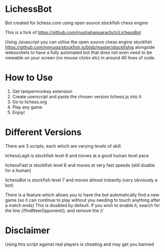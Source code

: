 # LichessBot
Bot created for lichess.com using open source stockfish chess engine

This is a fork of https://github.com/inushahapuarachch/LichessBot

Using Javascript you can utilise the open source chess engine stockfish https://github.com/nmrugg/stockfish.js/blob/master/stockfishjs alongside websockets to have a fully automated bot that does not even need to be viewable on your screen (no mouse clicks etc) in around 40 lines of code.

# How to Use

1. Get tampermonkey extension
2. Create userscript and paste the chosen version lichess.js into it
3. Go to lichess.org
4. Play any game
5. Enjoy!

# Different Versions

There are 3 scripts, each which are varying levels of skill.

lichessLegit is stockfish level 6 and moves at a good human level pace

lichessFast is stockfish level 6 and moves at very fast speeds (still doable for a human)

lichessBot is stockfish level 7 and moves almost instantly (very obviously a bot)

There is a feature which allows you to have the bot automatically find a new game (so it can continue to play without you needing to touch anything after a match ends) This is disabled by default. If you wish to enable it, search for the line //findNewOpponent(); and remove the //

# Disclaimer
Using this script against real players is cheating and may get you banned
